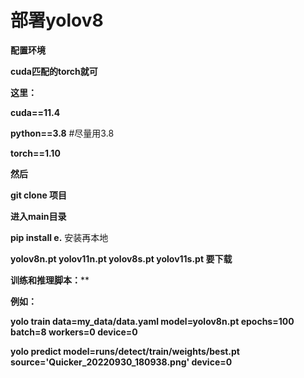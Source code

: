 # 部署yolov8

**配置环境**

**cuda匹配的torch就可**

**这里：**

**cuda==11.4**

**python==3.8** #尽量用3.8

**torch==1.10**

**然后**

**git clone 项目**

**进入main目录**

**pip install e.** 安装再本地

**yolov8n.pt yolov11n.pt yolov8s.pt yolov11s.pt 要下载**

**训练和推理脚本：****

**例如：**

**yolo train data=my_data/data.yaml model=yolov8n.pt epochs=100 batch=8 workers=0 device=0**

**yolo predict model=runs/detect/train/weights/best.pt source='Quicker_20220930_180938.png' device=0**

